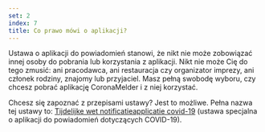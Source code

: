 ```yaml
---
set: 2
index: 7
title: Co prawo mówi o aplikacji?
---
```

Ustawa o aplikacji do powiadomień stanowi, że nikt nie może zobowiązać innej osoby do pobrania lub korzystania z aplikacji. Nikt nie może Cię do tego zmusić: ani pracodawca, ani restauracja czy organizator imprezy, ani członek rodziny, znajomy lub przyjaciel. Masz pełną swobodę wyboru, czy chcesz pobrać aplikację CoronaMelder i z niej korzystać.

Chcesz się zapoznać z przepisami ustawy? Jest to możliwe. Pełna nazwa tej ustawy to:  [Tijdelijke wet notificatieapplicatie covid-19](https://wetten.overheid.nl/jci1.3:c:BWBR0044194&z=2020-10-10&g=2020-10-10) (ustawa specjalna o aplikacji do powiadomień dotyczących COVID-19).

